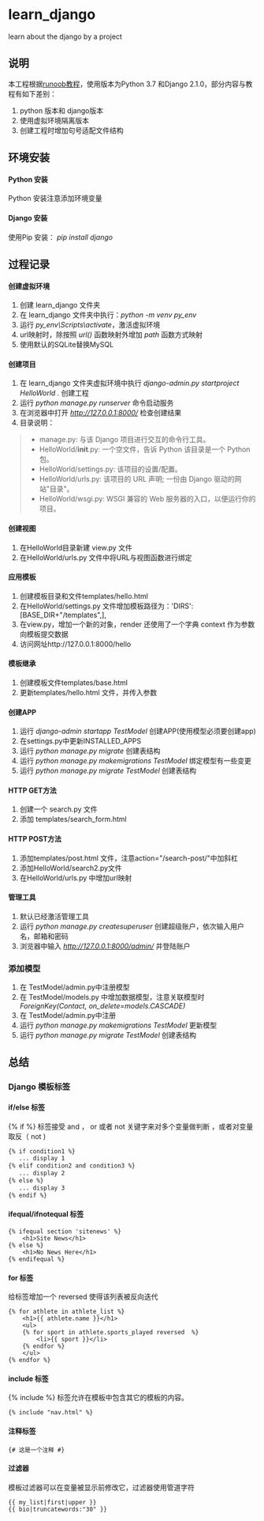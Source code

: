 # learn_django
learn about the django by a project

## 说明
本工程根据[runoob教程](http://www.runoob.com/django/django-tutorial.html)，使用版本为Python 3.7 和Django 2.1.0，部分内容与教程有如下差别：
1. python 版本和 django版本
2. 使用虚拟环境隔离版本
3. 创建工程时增加句号适配文件结构




## 环境安装
 
#### Python 安装
  Python 安装注意添加环境变量

#### Django 安装
  使用Pip 安装： 
*pip install django*


## 过程记录
#### 创建虚拟环境
  1. 创建 learn_django 文件夹
  2. 在 learn_django 文件夹中执行：*python -m venv py_env*
  3. 运行 *py_env\Scripts\activate*，激活虚拟环境
  4. url映射时，除按照 *url()* 函数映射外增加 *path* 函数方式映射
  5. 使用默认的SQLite替换MySQL



#### 创建项目
  1. 在 learn_django 文件夹虚拟环境中执行 *django-admin.py startproject HelloWorld .* 创建工程
  2. 运行 *python manage.py runserver* 命令启动服务
  3. 在浏览器中打开 *http://127.0.0.1:8000/* 检查创建结果
  4. 目录说明：
> * manage.py: 与该 Django 项目进行交互的命令行工具。
> * HelloWorld/__init__.py: 一个空文件，告诉 Python 该目录是一个 Python 包。
> * HelloWorld/settings.py: 该项目的设置/配置。
> * HelloWorld/urls.py: 该项目的 URL 声明; 一份由 Django 驱动的网站"目录"。
> * HelloWorld/wsgi.py: WSGI 兼容的 Web 服务器的入口，以便运行你的项目。


#### 创建视图
  1. 在HelloWorld目录新建 view.py 文件
  2. 在HelloWorld/urls.py 文件中将URL与视图函数进行绑定

#### 应用模板
  1. 创建模板目录和文件templates/hello.html
  2. 在HelloWorld/settings.py 文件增加模板路径为：'DIRS': [BASE_DIR+"/templates",],
  3. 在view.py，增加一个新的对象，render 还使用了一个字典 context 作为参数向模板提交数据
  4. 访问网址http://127.0.0.1:8000/hello


#### 模板继承
  1. 创建模板文件templates/base.html 
  2. 更新templates/hello.html 文件，并传入参数


#### 创建APP
  1. 运行 *django-admin startapp TestModel* 创建APP(使用模型必须要创建app)
  2. 在settings.py中更新INSTALLED_APPS
  3. 运行 *python manage.py migrate* 创建表结构
  4. 运行 *python manage.py makemigrations TestModel*  绑定模型有一些变更
  5. 运行 *python manage.py migrate TestModel* 创建表结构

#### HTTP GET方法
  1. 创建一个 search.py 文件
  2. 添加 templates/search_form.html

#### HTTP POST方法
  1. 添加templates/post.html 文件，注意action="/search-post/"中加斜杠
  2. 添加HelloWorld/search2.py文件
  3. 在HelloWorld/urls.py 中增加url映射


#### 管理工具
  1. 默认已经激活管理工具
  2. 运行 *python manage.py createsuperuser* 创建超级账户，依次输入用户名，邮箱和密码
  3. 浏览器中输入 *http://127.0.0.1:8000/admin/* 并登陆账户

### 添加模型
  1. 在 TestModel/admin.py中注册模型
  2. 在 TestModel/models.py 中增加数据模型，注意关联模型时 *ForeignKey(Contact,  on_delete=models.CASCADE)*
  3. 在 TestModel/admin.py中注册
  4. 运行 *python manage.py makemigrations TestModel* 更新模型
  5. 运行 *python manage.py migrate TestModel* 创建表结构






## 总结
### Django 模板标签
#### if/else 标签
  {% if %} 标签接受 and ， or 或者 not 关键字来对多个变量做判断 ，或者对变量取反（ not )
``` html
{% if condition1 %}
   ... display 1
{% elif condition2 and condition3 %}
   ... display 2
{% else %}
   ... display 3
{% endif %}
```

#### ifequal/ifnotequal 标签

```
{% ifequal section 'sitenews' %}
    <h1>Site News</h1>
{% else %}
    <h1>No News Here</h1>
{% endifequal %}
```

#### for 标签
  给标签增加一个 reversed 使得该列表被反向迭代
```
{% for athlete in athlete_list %}
    <h1>{{ athlete.name }}</h1>
    <ul>
    {% for sport in athlete.sports_played reversed  %}
        <li>{{ sport }}</li>
    {% endfor %}
    </ul>
{% endfor %}
```

#### include 标签
  {% include %} 标签允许在模板中包含其它的模板的内容。
```
{% include "nav.html" %}
```

#### 注释标签
```
{# 这是一个注释 #} 
```

#### 过滤器
  模板过滤器可以在变量被显示前修改它，过滤器使用管道字符

```
{{ my_list|first|upper }}
{{ bio|truncatewords:"30" }}
```